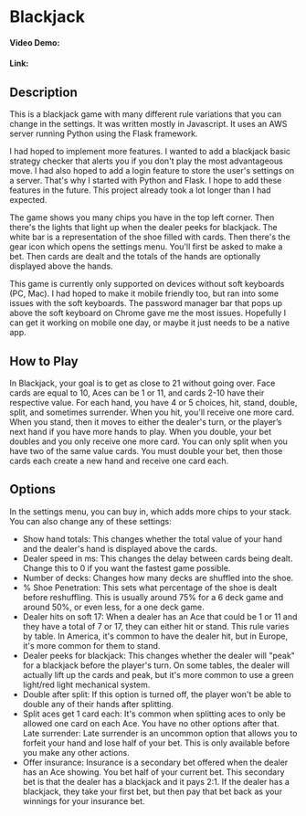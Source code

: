 # Blackjack
#### Video Demo:  <URL HERE>
#### Link: <URL HERE>
## Description
This is a blackjack game with many different rule variations that you can change in the settings. It was written mostly in Javascript. It uses an AWS server running Python using the Flask framework.

I had hoped to implement more features. I wanted to add a blackjack basic strategy checker that alerts you if you don't play the most advantageous move. I had also hoped to add a login feature to store the user's settings on a server. That's why I started with Python and Flask. I hope to add these features in the future. This project already took a lot longer than I had expected.

The game shows you many chips you have in the top left corner. Then there's the lights that light up when the dealer peeks for blackjack. The white bar is a representation of the shoe filled with cards. Then there's the gear icon which opens the settings menu. You'll first be asked to make a bet. Then cards are dealt and the totals of the hands are optionally displayed above the hands.

This game is currently only supported on devices without soft keyboards (PC, Mac). I had hoped to make it mobile friendly too, but ran into some issues with the soft keyboards. The password manager bar that pops up above the soft keyboard on Chrome gave me the most issues. Hopefully I can get it working on mobile one day, or maybe it just needs to be a native app.

## How to Play
In Blackjack, your goal is to get as close to 21 without going over. Face cards are equal to 10, Aces can be 1 or 11, and cards 2-10 have their respective value. For each hand, you have 4 or 5 choices, hit, stand, double, split, and sometimes surrender. When you hit, you'll receive one more card. When you stand, then it moves to either the dealer's turn, or the player’s next hand if you have more hands to play. When you double, your bet doubles and you only receive one more card. You can only split when you have two of the same value cards. You must double your bet, then those cards each create a new hand and receive one card each.

## Options
In the settings menu, you can buy in, which adds more chips to your stack. You can also change any of these settings:
- Show hand totals: This changes whether the total value of your hand and the dealer's hand is displayed above the cards.
- Dealer speed in ms: This changes the delay between cards being dealt. Change this to 0 if you want the fastest game possible.
- Number of decks: Changes how many decks are shuffled into the shoe.
- % Shoe Penetration: This sets what percentage of the shoe is dealt before reshuffling. This is usually around 75% for a 6 deck game and around 50%, or even less, for a one deck game.
- Dealer hits on soft 17: When a dealer has an Ace that could be 1 or 11 and they have a total of 7 or 17, they can either hit or stand. This rule varies by table. In America, it's common to have the dealer hit, but in Europe, it's more common for them to stand.
- Dealer peeks for blackjack: This changes whether the dealer will "peak" for a blackjack before the player's turn. On some tables, the dealer will actually lift up the cards and peak, but it's more common to use a green light/red light mechanical system.
- Double after split: If this option is turned off, the player won't be able to double any of their hands after splitting.
- Split aces get 1 card each: It's common when splitting aces to only be allowed one card on each Ace. You have no other options after that.
Late surrender: Late surrender is an uncommon option that allows you to forfeit your hand and lose half of your bet. This is only available before you make any other actions.
- Offer insurance: Insurance is a secondary bet offered when the dealer has an Ace showing. You bet half of your current bet. This secondary bet is that the dealer has a blackjack and it pays 2:1. If the dealer has a blackjack, they take your first bet, but then pay that bet back as your winnings for your insurance bet.

